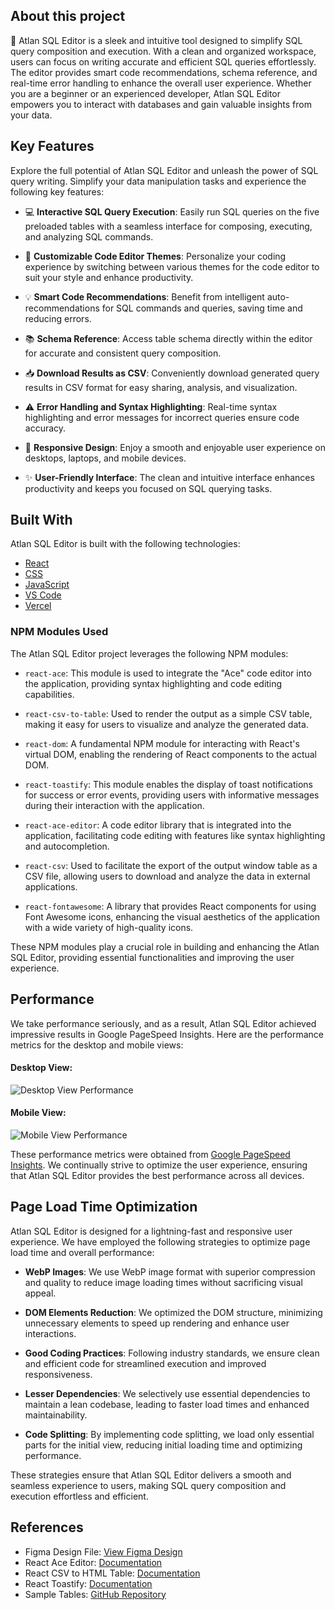 ## About this project

🚀 Atlan SQL Editor is a sleek and intuitive tool designed to simplify SQL query composition and execution. With a clean and organized workspace, users can focus on writing accurate and efficient SQL queries effortlessly. The editor provides smart code recommendations, schema reference, and real-time error handling to enhance the overall user experience. Whether you are a beginner or an experienced developer, Atlan SQL Editor empowers you to interact with databases and gain valuable insights from your data.

## Key Features

Explore the full potential of Atlan SQL Editor and unleash the power of SQL query writing. Simplify your data manipulation tasks and experience the following key features:

- 💻 **Interactive SQL Query Execution**: Easily run SQL queries on the five preloaded tables with a seamless interface for composing, executing, and analyzing SQL commands.

- 🎨 **Customizable Code Editor Themes**: Personalize your coding experience by switching between various themes for the code editor to suit your style and enhance productivity.

- 💡 **Smart Code Recommendations**: Benefit from intelligent auto-recommendations for SQL commands and queries, saving time and reducing errors.

- 📚 **Schema Reference**: Access table schema directly within the editor for accurate and consistent query composition.

- 📥 **Download Results as CSV**: Conveniently download generated query results in CSV format for easy sharing, analysis, and visualization.

- ⚠️ **Error Handling and Syntax Highlighting**: Real-time syntax highlighting and error messages for incorrect queries ensure code accuracy.

- 📱 **Responsive Design**: Enjoy a smooth and enjoyable user experience on desktops, laptops, and mobile devices.

- ✨ **User-Friendly Interface**: The clean and intuitive interface enhances productivity and keeps you focused on SQL querying tasks.

## Built With

Atlan SQL Editor is built with the following technologies:

- [React](https://react.dev/)
- [CSS](https://developer.mozilla.org/en-US/docs/Web/CSS)
- [JavaScript](https://developer.mozilla.org/en-US/docs/Web/JavaScript)
- [VS Code](https://code.visualstudio.com/)
- [Vercel](https://vercel.com/)

### NPM Modules Used

The Atlan SQL Editor project leverages the following NPM modules:

- `react-ace`: This module is used to integrate the "Ace" code editor into the application, providing syntax highlighting and code editing capabilities.

- `react-csv-to-table`: Used to render the output as a simple CSV table, making it easy for users to visualize and analyze the generated data.

- `react-dom`: A fundamental NPM module for interacting with React's virtual DOM, enabling the rendering of React components to the actual DOM.

- `react-toastify`: This module enables the display of toast notifications for success or error events, providing users with informative messages during their interaction with the application.

- `react-ace-editor`: A code editor library that is integrated into the application, facilitating code editing with features like syntax highlighting and autocompletion.

- `react-csv`: Used to facilitate the export of the output window table as a CSV file, allowing users to download and analyze the data in external applications.

- `react-fontawesome`: A library that provides React components for using Font Awesome icons, enhancing the visual aesthetics of the application with a wide variety of high-quality icons.

These NPM modules play a crucial role in building and enhancing the Atlan SQL Editor, providing essential functionalities and improving the user experience.




## Performance

We take performance seriously, and as a result, Atlan SQL Editor achieved impressive results in Google PageSpeed Insights. Here are the performance metrics for the desktop and mobile views:

#### Desktop View:
![Desktop View Performance](https://i.ibb.co/nDKB26Q/desktop-view.png)

#### Mobile View:
![Mobile View Performance](https://i.ibb.co/qrhZm02/mobile-view.png)

These performance metrics were obtained from [Google PageSpeed Insights](https://pagespeed.web.dev/analysis/https-atlan-sql-editor-git-main-iamkrati22-vercel-app/93oqrn4v92?form_factor=desktop). We continually strive to optimize the user experience, ensuring that Atlan SQL Editor provides the best performance across all devices.



## Page Load Time Optimization

Atlan SQL Editor is designed for a lightning-fast and responsive user experience. We have employed the following strategies to optimize page load time and overall performance:

- **WebP Images**: We use WebP image format with superior compression and quality to reduce image loading times without sacrificing visual appeal.

- **DOM Elements Reduction**: We optimized the DOM structure, minimizing unnecessary elements to speed up rendering and enhance user interactions.

- **Good Coding Practices**: Following industry standards, we ensure clean and efficient code for streamlined execution and improved responsiveness.

- **Lesser Dependencies**: We selectively use essential dependencies to maintain a lean codebase, leading to faster load times and enhanced maintainability.

- **Code Splitting**: By implementing code splitting, we load only essential parts for the initial view, reducing initial loading time and optimizing performance.

These strategies ensure that Atlan SQL Editor delivers a smooth and seamless experience to users, making SQL query composition and execution effortless and efficient.

## References

- Figma Design File: [View Figma Design](https://www.figma.com/file/t4xS2MWyUmeaSTHdGaweU5/Untitled?type=design&node-id=0%3A1&mode=design&t=yRaaTLkUdvntXHFq-1)
- React Ace Editor: [Documentation](https://www.npmjs.com/package/react-ace)
- React CSV to HTML Table: [Documentation](https://www.npmjs.com/package/react-csv-to-table)
- React Toastify: [Documentation](https://www.npmjs.com/package/react-toastify)
- Sample Tables: [GitHub Repository](https://github.com/graphql-compose/graphql-compose-examples/tree/master/examples/northwind/data/csv)
